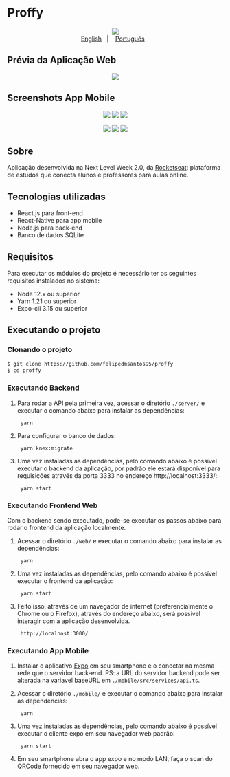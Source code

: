 # Proffy

<p align="center">
    <img src="https://github.com/felipedmsantos95/proffy/blob/master/img/proffy.jpg"/>
    </br>
    <a href="readme_en.md">English</a>&nbsp;&nbsp;&nbsp;|&nbsp;&nbsp;&nbsp;
    <a href="readme.md">Português</a>&nbsp;&nbsp;&nbsp;
</p>

## Prévia da Aplicação Web

<p align="center">
  <img src="https://github.com/felipedmsantos95/proffy/blob/master/img/proffy.gif"/>
</p>

## Screenshots App Mobile

<p align="center">
  <img src="https://github.com/felipedmsantos95/proffy/blob/master/img/main.png"/>
  <img src="https://github.com/felipedmsantos95/proffy/blob/master/img/search1.png"/>
  <img src="https://github.com/felipedmsantos95/proffy/blob/master/img/search2.png"/>
</p>

<p align="center">
  <img src="https://github.com/felipedmsantos95/proffy/blob/master/img/search_result.png"/>
  <img src="https://github.com/felipedmsantos95/proffy/blob/master/img/favorites.png"/>
  <img src="https://github.com/felipedmsantos95/proffy/blob/master/img/classes.png"/>
</p>

## Sobre

Aplicação desenvolvida na Next Level Week 2.0, da [Rocketseat](https://github.com/Rocketseat): plataforma de estudos que conecta alunos e professores para aulas online.

## Tecnologias utilizadas

- React.js para front-end
- React-Native para app mobile
- Node.js para back-end
- Banco de dados SQLite


## Requisitos

Para executar os módulos do projeto é necessário ter os seguintes requisitos instalados no sistema:

- Node 12.x ou superior
- Yarn 1.21 ou superior
- Expo-cli 3.15 ou superior

## Executando o projeto

### Clonando o projeto

```bash
$ git clone https://github.com/felipedmsantos95/proffy
$ cd proffy
```

### Executando Backend

1. Para rodar a API pela primeira vez, acessar o diretório `./server/` e executar o comando abaixo para instalar as dependências:

		yarn

2. Para configurar o banco de dados:

        yarn knex:migrate

3. Uma vez instaladas as dependências, pelo comando abaixo é possível executar o backend da aplicação, por padrão ele estará disponível para requisições através da porta 3333 no endereço http://localhost:3333/:

		yarn start

### Executando Frontend Web

Com o backend sendo executado, pode-se executar os passos abaixo para rodar o frontend da aplicação localmente.

1. Acessar o diretório `./web/` e executar o comando abaixo para instalar as dependências:

		yarn

2. Uma vez instaladas as dependências, pelo comando abaixo é possível executar o frontend da aplicação:

		yarn start

3. Feito isso, através de um navegador de internet (preferencialmente o Chrome ou o Firefox), através do endereço abaixo, será possível interagir com a aplicação desenvolvida.

		http://localhost:3000/

### Executando App Mobile

1. Instalar o aplicativo [Expo](https://play.google.com/store/apps/details?id=host.exp.exponent&hl=en) em seu smartphone e o conectar na mesma rede que o servidor back-end. PS: a URL do servidor backend pode ser alterada na variavel baseURL em `./mobile/src/services/api.ts`.

2. Acessar o diretório `./mobile/` e executar o comando abaixo para instalar as dependências:

		yarn

3. Uma vez instaladas as dependências, pelo comando abaixo é possível executar o cliente expo em seu navegador web padrão:

		yarn start

4. Em seu smartphone abra o app expo e no modo LAN, faça o scan do QRCode fornecido em seu navegador web.

